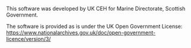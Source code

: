 This software was developed by UK CEH for Marine Directorate, Scottish Government. 

The software is provided as is under the UK Open Government License:
https://www.nationalarchives.gov.uk/doc/open-government-licence/version/3/
